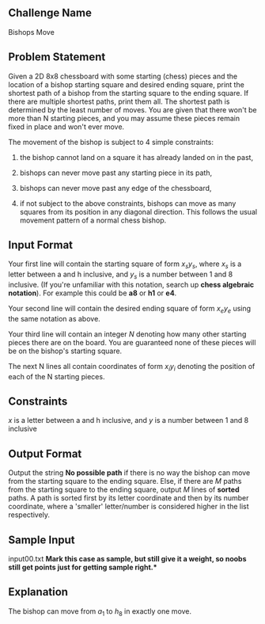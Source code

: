 ## Challenge Name

Bishops Move

## Problem Statement

Given a 2D 8x8 chessboard with some starting (chess) pieces and the location of a bishop starting square and desired ending square, print the shortest path of a bishop from the starting square to the ending square. If there are multiple shortest paths, print them all. The shortest path is determined by the least number of moves. You are given that there won't be more than N starting pieces, and you may assume these pieces remain fixed in place and won't ever move.

The movement of the bishop is subject to 4 simple constraints:

1. the bishop cannot land on a square it has already landed on in the past,

2. bishops can never move past any starting piece in its path,

3. bishops can never move past any edge of the chessboard,

4. if not subject to the above constraints, bishops can move as many squares from its position in any diagonal direction. This follows the usual movement pattern of a normal chess bishop.

## Input Format

Your first line will contain the starting square of form $x_sy_s$, where $x_s$ is a letter between a and h inclusive, and $y_s$ is a number between 1 and 8 inclusive. (If you're unfamiliar with this notation, search up **chess algebraic notation**). For example this could be **a8** or **h1** or **e4**.

Your second line will contain the desired ending square of form $x_ey_e$ using the same notation as above.

Your third line will contain an integer $N$ denoting how many other starting pieces there are on the board. You are guaranteed none of these pieces will be on the bishop's starting square.

The next N lines all contain coordinates of form $x_iy_i$ denoting the position of each of the N starting pieces.

## Constraints

$x$ is a letter between a and h inclusive, and $y$ is a number between 1 and 8 inclusive

## Output Format

Output the string **No possible path** if there is no way the bishop can move from the starting square to the ending square. Else, if there are $M$ paths from the starting square to the ending square, output $M$ lines of **sorted** paths. A path is sorted first by its letter coordinate and then by its number coordinate, where a 'smaller' letter/number is considered higher in the list respectively.

## Sample Input

input00.txt
**Mark this case as sample, but still give it a weight, so noobs still get points just for getting sample right.\***

## Explanation

The bishop can move from $a_1$ to $h_8$ in exactly one move.

